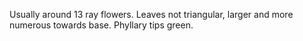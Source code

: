 Usually around 13 ray flowers. Leaves not triangular, larger and more numerous towards base. Phyllary tips green.
